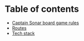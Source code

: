 # Table of contents

* [Captain Sonar board game rules](README.md)
* [Routes](routes.md)
* [Tech stack](tech-stack.md)
